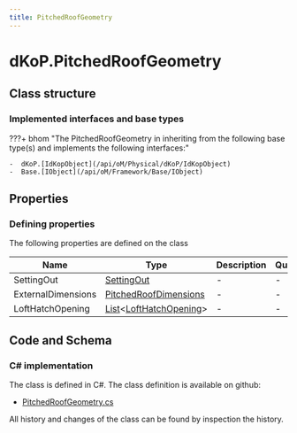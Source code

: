 ```yaml
---
title: PitchedRoofGeometry
---
```


# dKoP.PitchedRoofGeometry



## Class structure

### Implemented interfaces and base types

???+ bhom "The PitchedRoofGeometry in inheriting from the following base type(s) and implements the following interfaces:"

    -  dKoP.[IdKopObject](/api/oM/Physical/dKoP/IdKopObject)
    -  Base.[IObject](/api/oM/Framework/Base/IObject)


## Properties



### Defining properties

The following properties are defined on the class

| Name             | Type             | Description      | Quantity         |
|------------------|------------------|------------------|------------------|
| SettingOut | [SettingOut](/api/oM/Physical/dKoP/SettingOut) | - | - |
| ExternalDimensions | [PitchedRoofDimensions](/api/oM/Physical/dKoP/PitchedRoofDimensions) | - | - |
| LoftHatchOpening | [List](https://learn.microsoft.com/en-us/dotnet/api/System.Collections.Generic.List-1?view=netstandard-2.0)&lt;[LoftHatchOpening](/api/oM/Physical/dKoP/LoftHatchOpening)&gt; | - | - |


## Code and Schema

### C# implementation

The class is defined in C#. The class definition is available on github:

- [PitchedRoofGeometry.cs](https://github.com/BHoM/dKoP_Toolkit/blob/develop/dKoP_oM/Geometry/PitchedRoofGeometry.cs)

All history and changes of the class can be found by inspection the history.
